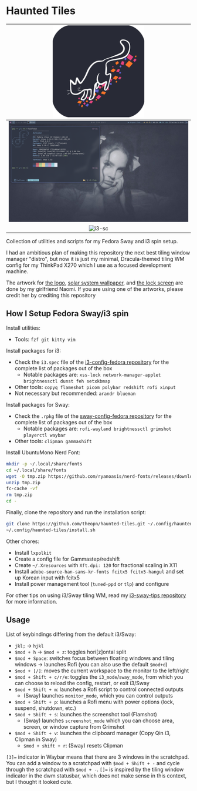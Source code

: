 # Haunted Tiles

| <img src="./assets/haunted-tiles-logo.png" width="250" alt="Haunted Tiles logo"> |
| :--:                                                                             |
| ![sway-sc](./assets/sway-sc.png)                                                 |
| ![i3-sc](./assets/i3-sc.png)                                                     |

Collection of utilities and scripts for my Fedora Sway and i3 spin setup.

I had an ambitious plan of making this repository the next best tiling window manager "distro", but now it is just my minimal, Dracula-themed tiling WM config for my ThinkPad X270 which I use as a focused development machine.

The artwork for [the logo](./assets/haunted-tiles-logo.png), [solar system wallpaper](./assets/naomi-solarsys-draculafied.png), and [the lock screen](./assets/naomi-solarsys-draculafied-lockscreen.png) are done by my girlfriend Naomi.
If you are using one of the artworks, please credit her by crediting this repository

## How I Setup Fedora Sway/i3 spin

Install utilities:

- Tools: `fzf git kitty vim`

Install packages for i3:

- Check the `i3.spec` file of the [i3-config-fedora repository](https://src.fedoraproject.org/rpms/i3/tree/rawhide) for the complete list of packages out of the box
    - Notable packages are: `xss-lock network-manager-applet brightnessctl dunst feh setxkbmap`
- Other tools: `copyq flameshot picom polybar redshift rofi xinput`
- Not necessary but recommended: `arandr blueman`

Install packages for Sway:

- Check the `.rpkg` file of the [sway-config-fedora repository](https://gitlab.com/fedora/sigs/sway/sway-config-fedora) for the complete list of packages out of the box
    - Notable packages are: `rofi-wayland brightnessctl grimshot playerctl waybar`
- Other tools: `clipman gammashift`

Install UbuntuMono Nerd Font:

```sh
mkdir -p ~/.local/share/fonts
cd ~/.local/share/fonts
wget -O tmp.zip https://github.com/ryanoasis/nerd-fonts/releases/download/v3.3.0/UbuntuMono.zip
unzip tmp.zip
fc-cache -vf
rm tmp.zip
cd -
```

Finally, clone the repository and run the installation script:

```sh
git clone https://github.com/theopn/haunted-tiles.git ~/.config/haunted-tiles
~/.config/haunted-tiles/install.sh
```

Other chores:

- Install `lxpolkit`
- Create a config file for Gammastep/redshift
- Create `~/.Xresources` with `Xft.dpi: 120` for fractional scaling in X11
- Install `adobe-source-han-sans-kr-fonts fcitx5 fcitx5-hangul` and set up Korean input with fcitx5
- Install power management tool (`tuned-ppd` or `tlp`) and configure

For other tips on using i3/Sway tiling WM, read my [i3-sway-tips repository](https://github.com/theopn/i3-sway-tips) for more information.

## Usage

List of keybindings differing from the default i3/Sway:

- `jkl;` -> `hjkl`
- `$mod + h` -> `$mod + z`: toggles hori[z]ontal split
- `$mod + Space`: switches focus between floating windows and tiling windows -> launches Rofi (you can also use the default `$mod+d`)
- `$mod + [/]`: moves the current workspace to the monitor to the left/right
- `$mod + Shift + c/r/e`:  toggles the `i3_mode`/`sway_mode`, from which you can choose to reload the config, restart, or exit i3/Sway
- `$mod + Shift + m`: launches a Rofi script to control connected outputs
    - (Sway) launches `monitor_mode`, which you can control outputs
- `$mod + Shift + p`: launches a Rofi menu with power options (lock, suspend, shutdown, etc.)
- `$mod + Shift + s`: launches the screenshot tool (Flamshot)
    - (Sway) launches `screenshot_mode` which you can choose area, screen, or window capture from Grimshot
- `$mod + Shift + v`: launches the clipboard manager (Copy Qin i3, Clipman in Sway)
    - `$mod + shift + r`: (Sway) resets Clipman

`[3]=` indicator in Waybar means that there are 3 windows in the scratchpad.
You can add a window to a scratchpad with `$mod + Shift + -` and cycle through the scratchpad with `$mod + -`.
`[]=` is inspired by the tiling window indicator in the dwm statusbar, which does not make sense in this context, but I thought it looked cute.

